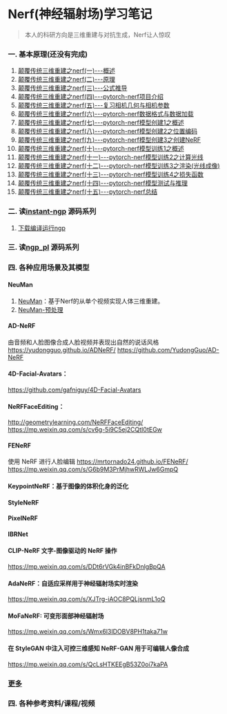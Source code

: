 # Nerf(神经辐射场)学习笔记

>本人的科研方向是三维重建与对抗生成，Nerf让人惊叹

### 一. 基本原理(还没有完成)
01. [颠覆传统三维重建之nerf(一)---概述](01.颠覆传统三维重建之nerf(一)---概述.md)
02. [颠覆传统三维重建之nerf(二)---原理](02.颠覆传统三维重建之nerf(二)---原理.md)
03. [颠覆传统三维重建之nerf(三)---公式推导](03.颠覆传统三维重建之nerf(三)---公式推导.md)
04. [颠覆传统三维重建之nerf(四)---pytorch-nerf项目介绍](04.颠覆传统三维重建之nerf(四)---pytorch-nerf项目介绍.md)
05. [颠覆传统三维重建之nerf(五)---复习相机几何与相机参数](05.颠覆传统三维重建之nerf(五)---复习相机几何与相机参数.md)
06. [颠覆传统三维重建之nerf(六)---pytorch-nerf数据格式与数据加载](06.颠覆传统三维重建之nerf(六)---pytorch-nerf数据格式与数据加载.md)
07. [颠覆传统三维重建之nerf(七)---pytorch-nerf模型创建1之概述](07.颠覆传统三维重建之nerf(七)---pytorch-nerf模型创建1之概述.md)
08. [颠覆传统三维重建之nerf(八)---pytorch-nerf模型创建2之位置编码](08.颠覆传统三维重建之nerf(八)---pytorch-nerf模型创建2之位置编码.md)
09. [颠覆传统三维重建之nerf(九)---pytorch-nerf模型创建3之创建NeRF](09.颠覆传统三维重建之nerf(九)---pytorch-nerf模型创建3之创建NeRF.md)
10. [颠覆传统三维重建之nerf(十)---pytorch-nerf模型训练1之概述](10.颠覆传统三维重建之nerf(十)---pytorch-nerf模型训练1之概述.md)
11. [颠覆传统三维重建之nerf(十一)---pytorch-nerf模型训练2之计算光线](11.颠覆传统三维重建之nerf(十一)---pytorch-nerf模型训练2之计算光线.md)
12. [颠覆传统三维重建之nerf(十二)---pytorch-nerf模型训练3之渲染(光线成像)](12.颠覆传统三维重建之nerf(十二)---pytorch-nerf模型训练3之渲染(光线成像).md)
13. [颠覆传统三维重建之nerf(十三)---pytorch-nerf模型训练4之损失函数](13.颠覆传统三维重建之nerf(十三)---pytorch-nerf模型训练4之损失函数.md)
14. [颠覆传统三维重建之nerf(十四)---pytorch-nerf模型测试与推理](14.颠覆传统三维重建之nerf(十四)---pytorch-nerf模型测试与推理.md)
15. [颠覆传统三维重建之nerf(十五)---pytorch-nerf总结](15.颠覆传统三维重建之nerf(十五)---pytorch-nerf总结.md)

### 二. 读[instant-ngp](https://github.com/NVlabs/instant-ngp) 源码系列
1. [下载编译运行ngp](instant-ngp/1.下载编译运行ngp.md)

### 三. 读[ngp_pl](https://github.com/kwea123/ngp_pl) 源码系列

### 四. 各种应用场景及其模型


#### NeuMan
1. [NeuMan](NeuMan/NeuMan.md)：基于Nerf的从单个视频实现人体三维重建。
2. [NeuMan-预处理](NeuMan/NeuMan-预处理.md)

#### AD-NeRF 
由音频和人脸图像合成人脸视频并表现出自然的说话风格
https://yudongguo.github.io/ADNeRF/
https://github.com/YudongGuo/AD-NeRF

#### 4D-Facial-Avatars：
https://github.com/gafniguy/4D-Facial-Avatars

#### NeRFFaceEditing：
http://geometrylearning.com/NeRFFaceEditing/
https://mp.weixin.qq.com/s/cv6g-5i9C5ej2CQtI0tEGw

#### FENeRF
使用 NeRF 进行人脸编辑
https://mrtornado24.github.io/FENeRF/
https://mp.weixin.qq.com/s/G6b9M3PrMjhwRWLJw6GmpQ

#### KeypointNeRF：基于图像的体积化身的泛化

#### StyleNeRF

#### PixelNeRF

#### IBRNet

#### CLIP-NeRF 文字-图像驱动的 NeRF 操作
https://mp.weixin.qq.com/s/DDt6rVGk4inBFkDnlgBpQA

#### AdaNeRF：自适应采样用于神经辐射场实时渲染
https://mp.weixin.qq.com/s/XJTrg-iAOC8PQLjsnmL1oQ

#### MoFaNeRF: 可变形面部神经辐射场
https://mp.weixin.qq.com/s/Wmx6l3IDOBV8PH1taka71w

#### 在 StyleGAN 中注入可控三维感知 NeRF-GAN 用于可编辑人像合成
https://mp.weixin.qq.com/s/QcLsHTKEEgB53Z0oi7kaPA

### [更多](https://github.com/yenchenlin/awesome-NeRF)

### 四. 各种参考资料/课程/视频


